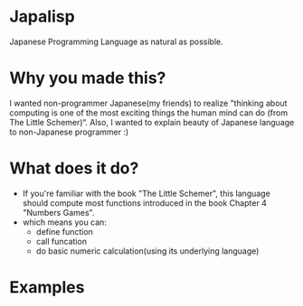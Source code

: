 # Japalisp
Japanese Programming Language as natural as possible.

# Why you made this?
I wanted non-programmer Japanese(my friends) to realize "thinking about computing is one of the most exciting things the human mind can do (from The Little Schemer)“.
Also, I wanted to explain beauty of Japanese language to non-Japanese programmer :)

# What does it do?
* If you're familiar with the book "The Little Schemer", this language should compute most functions introduced in the book Chapter 4 "Numbers Games".
* which means you can:
  * define function
  * call funcation
  * do basic numeric calculation(using its underlying language)

# Examples
